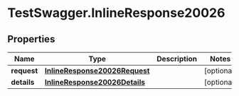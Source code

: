 # TestSwagger.InlineResponse20026

## Properties

Name | Type | Description | Notes
------------ | ------------- | ------------- | -------------
**request** | [**InlineResponse20026Request**](InlineResponse20026Request.md) |  | [optional] 
**details** | [**InlineResponse20026Details**](InlineResponse20026Details.md) |  | [optional] 


